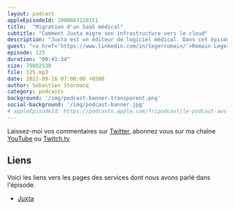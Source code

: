 ```yaml
---
layout: podcast
appleEpisodeId: 1000663120151
title:  "Migration d'un SaaS médical"
subtitle: "Comment Juxta migre son infrastructure vers le cloud"
description: "Juxta est un éditeur de logiciel médical. Dans cet épisode, ils expliquent pourquoi et comment ils ont migré leur infrastructure vers le cloud AWS. On y parle de la certification HDS, de base de données Oracle, de FinOps. Une migration lift & refactoring pour éviter les mauvaises surprises à la première facture. L'histoire d'une migration pendant les heures de bureaux. On parle d'un nouveau rôle aussi, celui de BDOps."
guest: "<a href='https://www.linkedin.com/in/legerromain/'>Romain Leger</a>, Directeur Général, Juxta et <a href='https://www.linkedin.com/in/damien-bomont-270888170/'>Damien Bomont, Responsable des développements, Juxta</a>"
episode: 125
duration: "00:41:34"
size: 79802538
file: 125.mp3
date: 2022-09-16 07:00:00 +0200
author: Sébastien Stormacq
category: podcasts
background: '/img/podcast-banner-transparent.png'
social-background: '/img/podcast-banner.jpg'
# appleEpisodeId: https://podcasts.apple.com/fr/podcast/le-podcast-aws-en-français/id1452118442
---
```


Laissez-moi vos commentaires sur [Twitter](https://twitter.com/sebsto), abonnez vous sur ma chaîne [YouTube](https://www.youtube.com/sebsto) ou [Twitch.tv](https://www.twitch.tv/sebAWS)

## Liens

Voici les liens vers les pages des services dont nous avons parlé dans l'épisode.

- [Juxta](https://www.juxta.fr)


